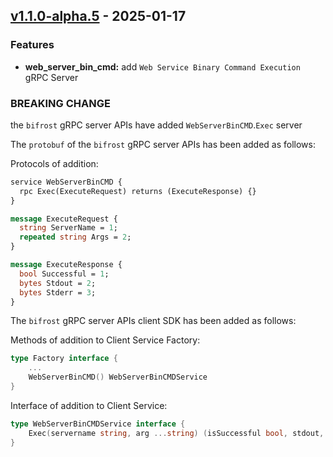  
<a name="v1.1.0-alpha.5"></a>
## [v1.1.0-alpha.5] - 2025-01-17
### Features
- **web_server_bin_cmd:** add `Web Service Binary Command Execution` gRPC Server

### BREAKING CHANGE

the `bifrost` gRPC server APIs have added `WebServerBinCMD`.`Exec` server

The `protobuf` of the `bifrost` gRPC server APIs has been added as follows:

Protocols of addition:

```protobuf
service WebServerBinCMD {
  rpc Exec(ExecuteRequest) returns (ExecuteResponse) {}
}

message ExecuteRequest {
  string ServerName = 1;
  repeated string Args = 2;
}

message ExecuteResponse {
  bool Successful = 1;
  bytes Stdout = 2;
  bytes Stderr = 3;
}
```

The `bifrost` gRPC server APIs client SDK has been added as follows:

Methods of addition to Client Service Factory:

```go
type Factory interface {
    ...
    WebServerBinCMD() WebServerBinCMDService
}
```

Interface of addition to Client Service:

```go
type WebServerBinCMDService interface {
    Exec(servername string, arg ...string) (isSuccessful bool, stdout, stderr string, err error)
}
```

[v1.1.0-alpha.5]: https://github.com/ClessLi/bifrost/compare/v1.1.0-alpha.4...v1.1.0-alpha.5
